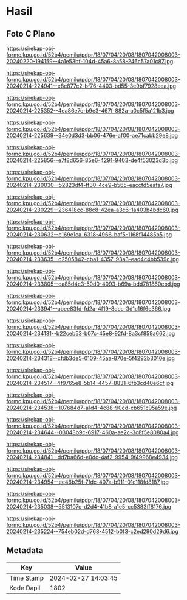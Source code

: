 # Hasil

## Foto C Plano

https://sirekap-obj-formc.kpu.go.id/52b4/pemilu/pdpr/18/07/04/20/08/1807042008003-20240220-194159--4a1e53bf-104d-45a6-8a58-246c57a01c87.jpg

https://sirekap-obj-formc.kpu.go.id/52b4/pemilu/pdpr/18/07/04/20/08/1807042008003-20240214-224941--e8c877c2-bf76-4403-bd55-3e9bf7928eea.jpg

https://sirekap-obj-formc.kpu.go.id/52b4/pemilu/pdpr/18/07/04/20/08/1807042008003-20240214-225352--4ea86e7c-b9e3-467f-882a-a0c5f5a121b3.jpg

https://sirekap-obj-formc.kpu.go.id/52b4/pemilu/pdpr/18/07/04/20/08/1807042008003-20240214-225639--34e0d3d3-bb06-476e-af00-ae71cabb29e8.jpg

https://sirekap-obj-formc.kpu.go.id/52b4/pemilu/pdpr/18/07/04/20/08/1807042008003-20240214-225856--e7f8d656-85e6-4291-9403-de4f53023d3b.jpg

https://sirekap-obj-formc.kpu.go.id/52b4/pemilu/pdpr/18/07/04/20/08/1807042008003-20240214-230030--52823df4-ff30-4ce9-b565-eaccfd5eafa7.jpg

https://sirekap-obj-formc.kpu.go.id/52b4/pemilu/pdpr/18/07/04/20/08/1807042008003-20240214-230229--236418cc-88c8-42ea-a3c6-1a403b4bdc60.jpg

https://sirekap-obj-formc.kpu.go.id/52b4/pemilu/pdpr/18/07/04/20/08/1807042008003-20240214-230632--e169e1ca-6318-4966-baf5-1168f14485b5.jpg

https://sirekap-obj-formc.kpu.go.id/52b4/pemilu/pdpr/18/07/04/20/08/1807042008003-20240214-233635--c2505842-cba1-4357-93a3-ead4c4bb539c.jpg

https://sirekap-obj-formc.kpu.go.id/52b4/pemilu/pdpr/18/07/04/20/08/1807042008003-20240214-233805--ca85d4c3-50d0-4093-b69a-bdd781860ebd.jpg

https://sirekap-obj-formc.kpu.go.id/52b4/pemilu/pdpr/18/07/04/20/08/1807042008003-20240214-233941--abee83fd-fd2a-4f19-8dcc-3d1c16f6e366.jpg

https://sirekap-obj-formc.kpu.go.id/52b4/pemilu/pdpr/18/07/04/20/08/1807042008003-20240214-234131--b22ceb53-b07c-45e8-92fd-8a3cf859a662.jpg

https://sirekap-obj-formc.kpu.go.id/52b4/pemilu/pdpr/18/07/04/20/08/1807042008003-20240214-234318--cfdb3de5-0109-45aa-870e-5f4292b3010e.jpg

https://sirekap-obj-formc.kpu.go.id/52b4/pemilu/pdpr/18/07/04/20/08/1807042008003-20240214-234517--4f9765e8-5b14-4457-8831-6fb3cd40e6cf.jpg

https://sirekap-obj-formc.kpu.go.id/52b4/pemilu/pdpr/18/07/04/20/08/1807042008003-20240214-234538--107684d7-a1d4-4c88-90cd-cb651c95a59e.jpg

https://sirekap-obj-formc.kpu.go.id/52b4/pemilu/pdpr/18/07/04/20/08/1807042008003-20240214-234644--03043b9c-6917-460a-ae2c-3c8f5e8080a4.jpg

https://sirekap-obj-formc.kpu.go.id/52b4/pemilu/pdpr/18/07/04/20/08/1807042008003-20240214-234841--dd7ba66d-e0dc-4af2-9954-9f49968e4934.jpg

https://sirekap-obj-formc.kpu.go.id/52b4/pemilu/pdpr/18/07/04/20/08/1807042008003-20240214-234954--ee46b25f-7fdc-407a-b911-01c118fd8187.jpg

https://sirekap-obj-formc.kpu.go.id/52b4/pemilu/pdpr/18/07/04/20/08/1807042008003-20240214-235038--5513107c-d2d4-41b8-a1e5-cc5383ff8176.jpg

https://sirekap-obj-formc.kpu.go.id/52b4/pemilu/pdpr/18/07/04/20/08/1807042008003-20240214-235224--754eb02d-d768-4512-b0f3-c2ed290d29d6.jpg


## Metadata

| Key        | Value               |
| ---------- | ------------------- |
| Time Stamp | 2024-02-27 14:03:45 |
| Kode Dapil | 1802                |



